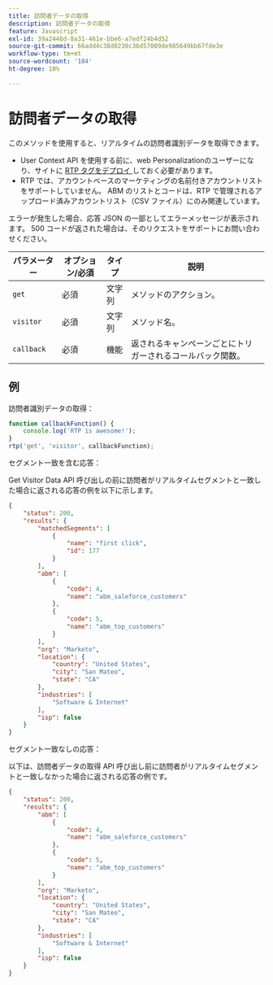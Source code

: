 ```yaml
---
title: 訪問者データの取得
description: 訪問者データの取得
feature: Javascript
exl-id: 39a2446d-8a31-461e-bbe6-a7edf24b4d52
source-git-commit: 66add4c38d0230c36d57009de985649bb67fde3e
workflow-type: tm+mt
source-wordcount: '184'
ht-degree: 10%

---
```


# 訪問者データの取得

このメソッドを使用すると、リアルタイムの訪問者識別データを取得できます。

- User Context API を使用する前に、web Personalizationのユーザーになり、サイトに [RTP タグをデプロイ ](https://experienceleague.adobe.com/ja/docs/marketo/using/product-docs/web-personalization/rtp-tag-implementation/deploy-the-rtp-javascript) しておく必要があります。
- RTP では、アカウントベースのマーケティングの名前付きアカウントリストをサポートしていません。 ABM のリストとコードは、RTP で管理されるアップロード済みアカウントリスト（CSV ファイル）にのみ関連しています。

エラーが発生した場合、応答 JSON の一部としてエラーメッセージが表示されます。 500 コードが返された場合は、そのリクエストをサポートにお問い合わせください。

| パラメーター | オプション/必須 | タイプ | 説明 |
|---|---|---|---|
| `get` | 必須 | 文字列 | メソッドのアクション。 |
| `visitor` | 必須 | 文字列 | メソッド名。 |
| `callback` | 必須 | 機能 | 返されるキャンペーンごとにトリガーされるコールバック関数。 |

## 例

訪問者識別データの取得：

```javascript
function callbackFunction() {
    console.log('RTP is awesome!');
}
rtp('get', 'visitor', callbackFunction);
```

セグメント一致を含む応答：

Get Visitor Data API 呼び出しの前に訪問者がリアルタイムセグメントと一致した場合に返される応答の例を以下に示します。

```json
{
    "status": 200,
    "results": {
        "matchedSegments": [
            {
                "name": "first click",
                "id": 177
            }
        ],
        "abm": [
            {
                "code": 4,
                "name": "abm_saleforce_customers"
            },
            {
                "code": 5,
                "name": "abm_top_customers"
            }
        ],
        "org": "Marketo",
        "location": {
            "country": "United States",
            "city": "San Mateo",
            "state": "CA"
        },
        "industries": [
            "Software & Internet"
        ],
        "isp": false
    }
}
```

セグメント一致なしの応答：

以下は、訪問者データの取得 API 呼び出し前に訪問者がリアルタイムセグメントと一致しなかった場合に返される応答の例です。

```json
{
    "status": 200,
    "results": {
        "abm": [
            {
                "code": 4,
                "name": "abm_saleforce_customers"
            },
            {
                "code": 5,
                "name": "abm_top_customers"
            }
        ],
        "org": "Marketo",
        "location": {
            "country": "United States",
            "city": "San Mateo",
            "state": "CA"
        },
        "industries": [
            "Software & Internet"
        ],
        "isp": false
    }
}
```
